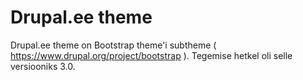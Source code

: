 Drupal.ee theme
===============

Drupal.ee theme on Bootstrap theme'i subtheme
( https://www.drupal.org/project/bootstrap ). Tegemise hetkel oli selle
versiooniks 3.0.
